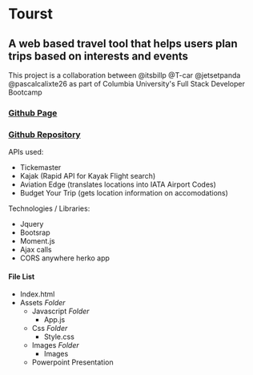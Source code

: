 # Tourst

## A web based travel tool that helps users plan trips based on interests and events 

This project is a collaboration between @itsbillp @T-car @jetsetpanda @pascalcalixte26 as part of Columbia University's Full Stack Developer Bootcamp 

### [Github Page](https://itsbillp.github.io/Tourst/)

### [Github Repository](https://github.com/itsbillp/Tourst)


APIs used:
- Tickemaster
- Kajak (Rapid API for Kayak Flight search)
- Aviation Edge (translates locations into IATA Airport Codes)
- Budget Your Trip (gets location information on accomodations)

Technologies / Libraries: 
- Jquery
- Bootsrap
- Moment.js
- Ajax calls
- CORS anywhere herko app 


#### File List

- Index.html 
- Assets *Folder*
  - Javascript *Folder*
	- App.js
  - Css *Folder*
    - Style.css
  - Images *Folder*
    - Images
  - Powerpoint Presentation